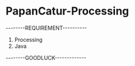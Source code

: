 # PapanCatur-Processing

--------REQUIREMENT----------
  1.  Processing
  2.  Java
  
--------GOODLUCK-------------
